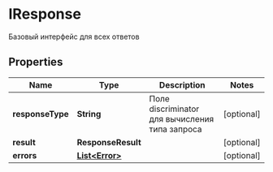 

# IResponse

Базовый интерфейс для всех ответов

## Properties

| Name | Type | Description | Notes |
|------------ | ------------- | ------------- | -------------|
|**responseType** | **String** | Поле discriminator для вычисления типа запроса |  [optional] |
|**result** | **ResponseResult** |  |  [optional] |
|**errors** | [**List&lt;Error&gt;**](Error.md) |  |  [optional] |



